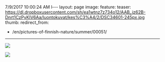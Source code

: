 7/9/2017 10:00:24 AM l---
layout: page
image:
  feature:
  teaser: https://dl.dropboxusercontent.com/sh/ea1wtnz7z734o12/AAB_jz62B-Dnrt1CzPyKIV6Aa/luontokuvat/kes%C3%A4/2/DSC34601-245px.jpg
  thumb:
redirect_from:
  - /en/pictures-of-finnish-nature/summer/00051/
---

[![](https://dl.dropboxusercontent.com/sh/ea1wtnz7z734o12/AAB2oiSki88iF8OeVSdirk_za/luontokuvat/kes%C3%A4/2/DSC34601-800px.jpg)](https://dl.dropboxusercontent.com/sh/ea1wtnz7z734o12/AADwOFqq4VSsVTGQO7Y6T2Nxa/luontokuvat/kes%C3%A4/2/DSC34601.jpg)

[![](https://dl.dropboxusercontent.com/sh/ea1wtnz7z734o12/AACYKqONavQ5G77-qhDV5yija/luontokuvat/kes%C3%A4/2/DSC34602-800px.jpg)](https://dl.dropboxusercontent.com/sh/ea1wtnz7z734o12/AAAbGlfi-2xFWA6hGvpbx6z9a/luontokuvat/kes%C3%A4/2/DSC34602.jpg)
